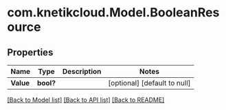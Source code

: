 # com.knetikcloud.Model.BooleanResource
## Properties

Name | Type | Description | Notes
------------ | ------------- | ------------- | -------------
**Value** | **bool?** |  | [optional] [default to null]

[[Back to Model list]](../README.md#documentation-for-models) [[Back to API list]](../README.md#documentation-for-api-endpoints) [[Back to README]](../README.md)

